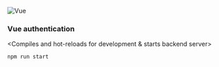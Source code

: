 ![Vue](https://img.shields.io/badge/Vue-006900.svg)


### Vue authentication

<Compiles and hot-reloads for development & starts backend server>

```
npm run start
```



